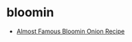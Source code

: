 # bloomin

 * [Almost Famous Bloomin Onion Recipe](index/a/almost-famous-bloomin-onion-recipe.json)
